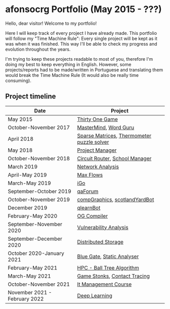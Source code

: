 # afonsocrg Portfolio (May 2015 - ???)

Hello, dear visitor! Welcome to my portfolio!

Here I will keep track of every project I have already made. This portfolio will follow my "Time Machine Rule": Every single project will be kept as it was when it was finished. This way I'll be able to check my progress and evolution throughout the years.

I'm trying to keep these projects readable to most of you, therefore I'm doing my best to keep everything in English. However, some projects/reports had to be made/written in Portuguese and translating them would break the Time Machine Rule (It would also be really time consuming).



## Project timeline
| Date|Project|
|---	|---	|
| May 2015 | [Thirty One Game](thirtyOne) |
| October-November 2017 | [MasterMind](masterMind), [Word Guru](wordGuru) |
| April 2018 | [Sparse Matrices](sparseMatrices), [Thermometer puzzle solver](thermProbSolver) |
| May 2018 | [Project Manager](projectManager) |
| October-November 2018 | [Circuit Router](circuitRouter), [School Manager](schoolManager) |
| March 2019 | [Network Analysis](networkAnalysis) |
| April-May 2019 | [Max Flows](maxFlows) |
| March-May 2019 | [iGo](iGo) |
| September-October 2019 | [qaForum](qaForum) |
| October-November 2019 | [compGraphics](compGraphics), [scotlandYardBot](scotlandYardBot) |
| December 2019 | [qlearnBot](qlearnBot) |
| February-May 2020 | [OG Compiler](og_compiler) |
| September-November 2020 | [Vulnerability Analysis](vuln_analysis) |
| September-December 2020 | [Distributed Storage](G-Store) |
| October 2020-January 2021 | [Blue Gate](blueGate), [Static Analyser](static_analyser)|
| February-May 2021 | [HPC - Ball Tree Algorithm](ball_algo) |
| March-May 2021 | [Game Stonks](gameStonks), [Contact Tracing](https://github.com/afonsocrg/contactTracing) |
| October-November 2021 | [It Management Course](it_mgmt) |
| November 2021 - February 2022 | [Deep Learning](deepLearning) |
